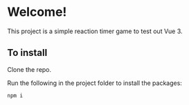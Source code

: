 # Welcome!

This project is a simple reaction timer game to test out Vue 3.

## To install

Clone the repo.

Run the following in the project folder to install the packages:

```
npm i
```